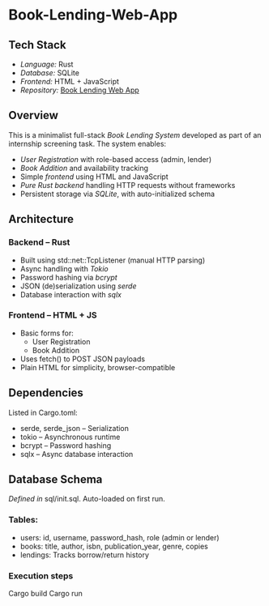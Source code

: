 # Book-Lending-Web-App

## Tech Stack
- *Language:* Rust  
- *Database:* SQLite  
- *Frontend:* HTML + JavaScript  
- *Repository:* [Book Lending Web App](https://github.com/SanthoshKumar150822/Book-Lending-Web-App)



## Overview

This is a minimalist full-stack *Book Lending System* developed as part of an internship screening task. The system enables:

- *User Registration* with role-based access (admin, lender)
- *Book Addition* and availability tracking
- Simple *frontend* using HTML and JavaScript
- *Pure Rust backend* handling HTTP requests without frameworks
- Persistent storage via *SQLite*, with auto-initialized schema



## Architecture

### Backend – Rust
- Built using std::net::TcpListener (manual HTTP parsing)
- Async handling with *Tokio*
- Password hashing via *bcrypt*
- JSON (de)serialization using *serde*
- Database interaction with *sqlx*

### Frontend – HTML + JS
- Basic forms for:
  - User Registration
  - Book Addition
- Uses fetch() to POST JSON payloads
- Plain HTML for simplicity, browser-compatible


## Dependencies

Listed in Cargo.toml:
- serde, serde_json – Serialization
- tokio – Asynchronous runtime
- bcrypt – Password hashing
- sqlx – Async database interaction


## Database Schema

*Defined in* sql/init.sql. Auto-loaded on first run.

### Tables:
- users: id, username, password_hash, role (admin or lender)
- books: title, author, isbn, publication_year, genre, copies
- lendings: Tracks borrow/return history


### Execution steps
Cargo build
Cargo run
